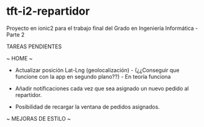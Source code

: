 # tft-i2-repartidor
Proyecto en ionic2 para el trabajo final del Grado en Ingeniería Informática - Parte 2

TAREAS PENDIENTES

~ HOME ~

- Actualizar posición Lat-Lng (geolocalización) - (¿¿Conseguir que funcione con la app en segundo plano??) - En teoría funciona

- Añadir notificaciones cada vez que sea asignado un nuevo pedido al repartidor.

- Posibilidad de recargar la ventana de pedidos asignados.

~ MEJORAS DE ESTILO ~